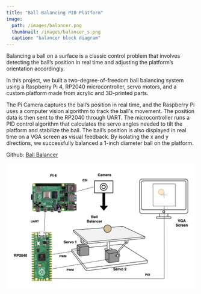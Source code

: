 ```yaml
---
title: "Ball Balancing PID Platform"
image: 
  path: /images/balancer.png
  thumbnail: /images/balancer_s.png
  caption: "balancer block diagram"
---
```


Balancing a ball on a surface is a classic control problem that involves detecting the ball’s position in real time and adjusting the platform’s orientation accordingly. 

In this project, we built a two-degree-of-freedom ball balancing system using a Raspberry Pi 4, RP2040 microcontroller, servo motors, and a custom platform made from acrylic and 3D-printed parts.

The Pi Camera captures the ball’s position in real time, and the Raspberry Pi uses a computer vision algorithm to track the ball's movement. The position data is then sent to the RP2040 through UART. The microcontroller runs a PID control algorithm that calculates the servo angles needed to tilt the platform and stabilize the ball. The ball’s position is also displayed in real time on a VGA screen as visual feedback. By isolating the x and y directions, we successfully balanced a 1-inch diameter ball on the platform.

Github: <a href="https://ece4760.github.io/Projects/Spring2025/tll68_sy625/index.html">Ball Balancer</a>

![Ball balancer](images/balancer.png)